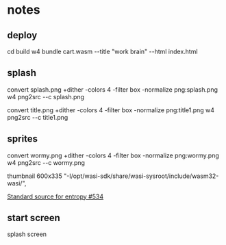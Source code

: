 # notes

## deploy
cd build
w4 bundle cart.wasm --title "work brain" --html index.html

## splash
convert splash.png +dither -colors 4 -filter box -normalize png:splash.png
w4 png2src --c splash.png

convert title.png +dither -colors 4 -filter box -normalize png:title1.png
w4 png2src --c title1.png

## sprites
convert wormy.png +dither -colors 4 -filter box -normalize png:wormy.png
w4 png2src --c wormy.png




thumbnail 600x335
      "-I/opt/wasi-sdk/share/wasi-sysroot/include/wasm32-wasi/",


[Standard source for entropy #534](https://github.com/aduros/wasm4/issues/534)

<!-- ![alt as seen on bluesky](https://github.com/darkoverlordofdata/demonic/blob/main/use-case-1.png?raw=true) -->

## start screen

splash screen




